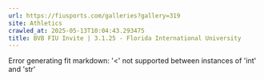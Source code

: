 ```yaml
---
url: https://fiusports.com/galleries?gallery=319
site: Athletics
crawled_at: 2025-05-13T10:04:43.293475
title: BVB FIU Invite | 3.1.25 - Florida International University
---
```


Error generating fit markdown: '<' not supported between instances of 'int' and 'str'